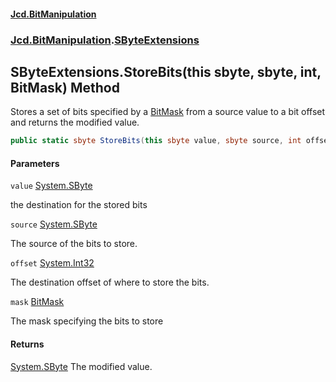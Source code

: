 #### [Jcd.BitManipulation](index.md 'index')
### [Jcd.BitManipulation](Jcd.BitManipulation.md 'Jcd.BitManipulation').[SByteExtensions](Jcd.BitManipulation.SByteExtensions.md 'Jcd.BitManipulation.SByteExtensions')

## SByteExtensions.StoreBits(this sbyte, sbyte, int, BitMask) Method

Stores a set of bits specified by a [BitMask](Jcd.BitManipulation.BitMask.md 'Jcd.BitManipulation.BitMask') from a source value to a bit offset and returns the modified
value.

```csharp
public static sbyte StoreBits(this sbyte value, sbyte source, int offset, Jcd.BitManipulation.BitMask mask);
```
#### Parameters

<a name='Jcd.BitManipulation.SByteExtensions.StoreBits(thissbyte,sbyte,int,Jcd.BitManipulation.BitMask).value'></a>

`value` [System.SByte](https://docs.microsoft.com/en-us/dotnet/api/System.SByte 'System.SByte')

the destination for the stored bits

<a name='Jcd.BitManipulation.SByteExtensions.StoreBits(thissbyte,sbyte,int,Jcd.BitManipulation.BitMask).source'></a>

`source` [System.SByte](https://docs.microsoft.com/en-us/dotnet/api/System.SByte 'System.SByte')

The source of the bits to store.

<a name='Jcd.BitManipulation.SByteExtensions.StoreBits(thissbyte,sbyte,int,Jcd.BitManipulation.BitMask).offset'></a>

`offset` [System.Int32](https://docs.microsoft.com/en-us/dotnet/api/System.Int32 'System.Int32')

The destination offset of where to store the bits.

<a name='Jcd.BitManipulation.SByteExtensions.StoreBits(thissbyte,sbyte,int,Jcd.BitManipulation.BitMask).mask'></a>

`mask` [BitMask](Jcd.BitManipulation.BitMask.md 'Jcd.BitManipulation.BitMask')

The mask specifying the bits to store

#### Returns
[System.SByte](https://docs.microsoft.com/en-us/dotnet/api/System.SByte 'System.SByte')
The modified value.